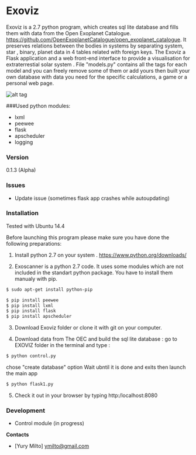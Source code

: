 # Exoviz

   Exoviz is a 2.7 python program, which creates sql lite database and fills them with data from the Open Exoplanet Catalogue. https://github.com/OpenExoplanetCatalogue/open_exoplanet_catalogue. It preserves relations between the bodies in systems by separating system, star , binary, planet data in 4 tables related with foreign keys.
   The Exoviz a Flask application and a web front-end interface to provide a visualisation for extraterrestial solar system . File "models.py" contains all the tags for each model and you can freely remove some of them or add yours then built your own database with data you need for the specific calculations, a game  or a personal web page.

![alt tag](http://i58.tinypic.com/flwms.png)


###Used python modules:
  - lxml
  - peewee
  - flask
  - apscheduler
  - logging


### Version
0.1.3 (Alpha)

### Issues
-  Update issue (sometimes flask app crashes while autoupdating) 


### Installation

Tested with Ubuntu 14.4

Before launching this program please make sure you have done the following preparations:

1) Install python 2.7 on your system . https://www.python.org/downloads/

2) Exoscanner is a python 2.7 code. It uses some modules which are not included in the standart python package. You have to install them manualy with pip.

```sh
$ sudo apt-get install python-pip 
```

```sh
$ pip install peewee
$ pip install lxml
$ pip install flask
$ pip install apscheduler


```
3) Download Exoviz folder or clone it with git on your computer. 


4) Download data from The OEC and build the sql lite database :
	go to EXOVIZ folder in the terminal and type : 
```sh
$ python control.py 
```
chose "create database" option
Wait ubntil it is done and exits then launch the main app


```sh
$ python flask1.py 
```

5) Check it out in your browser by typing http:/localhost:8080

### Development

- Control module (in progress)


**Contacts**

- [Yury Milto]  ymilto@gmail.com
